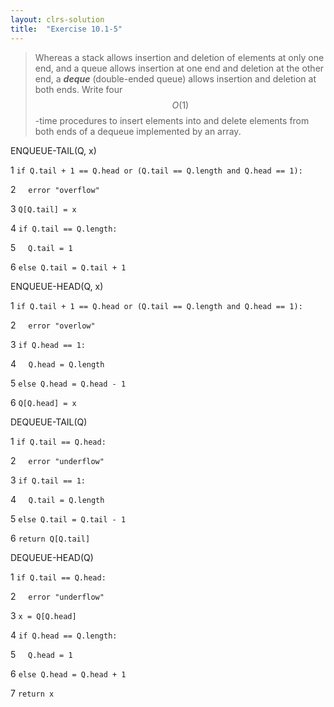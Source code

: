 ```yaml
---
layout: clrs-solution
title:  "Exercise 10.1-5"
---
```

>Whereas a stack allows insertion and deletion of elements at only one end, and a queue allows insertion at one end and deletion at the other end, a ***deque*** (double-ended queue) allows insertion and deletion at both ends. Write four $$O(1)$$-time procedures to insert elements into and delete elements from both ends of a dequeue implemented by an array.

ENQUEUE-TAIL(Q, x)

1 `if Q.tail + 1 == Q.head or (Q.tail == Q.length and Q.head == 1):`

2 &nbsp;&nbsp;&nbsp;&nbsp;`error "overflow"`

3 `Q[Q.tail] = x`

4 `if Q.tail == Q.length:`

5 &nbsp;&nbsp;&nbsp;&nbsp;`Q.tail = 1`

6 `else Q.tail = Q.tail + 1`

ENQUEUE-HEAD(Q, x)

1 `if Q.tail + 1 == Q.head or (Q.tail == Q.length and Q.head == 1):`

2 &nbsp;&nbsp;&nbsp;&nbsp;`error "overlow"`

3 `if Q.head == 1:`

4 &nbsp;&nbsp;&nbsp;&nbsp;`Q.head = Q.length`

5 `else Q.head = Q.head - 1`

6 `Q[Q.head] = x`

DEQUEUE-TAIL(Q)

1 `if Q.tail == Q.head:`

2 &nbsp;&nbsp;&nbsp;&nbsp;`error "underflow"`

3 `if Q.tail == 1:`

4 &nbsp;&nbsp;&nbsp;&nbsp;`Q.tail = Q.length`

5 `else Q.tail = Q.tail - 1`

6 `return Q[Q.tail]`

DEQUEUE-HEAD(Q)

1 `if Q.tail == Q.head:`

2 &nbsp;&nbsp;&nbsp;&nbsp;`error "underflow"`

3 `x = Q[Q.head]`

4 `if Q.head == Q.length:`

5 &nbsp;&nbsp;&nbsp;&nbsp;`Q.head = 1`

6 `else Q.head = Q.head + 1`

7 `return x`
